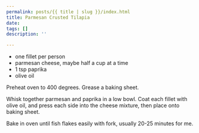 ```yaml
---
permalink: posts/{{ title | slug }}/index.html
title: Parmesan Crusted Tilapia
date: 
tags: []
description: ''

---
```

* one fillet per person
* parmesan cheese, maybe half a cup at a time
* 1 tsp paprika
* olive oil

Preheat oven to 400 degrees. Grease a baking sheet.

Whisk together parmesan and paprika in a low bowl. Coat each fillet with olive oil, and press each side into the cheese mixture, then place onto baking sheet. 

Bake in oven until fish flakes easily with fork, usually 20-25 minutes for me. 